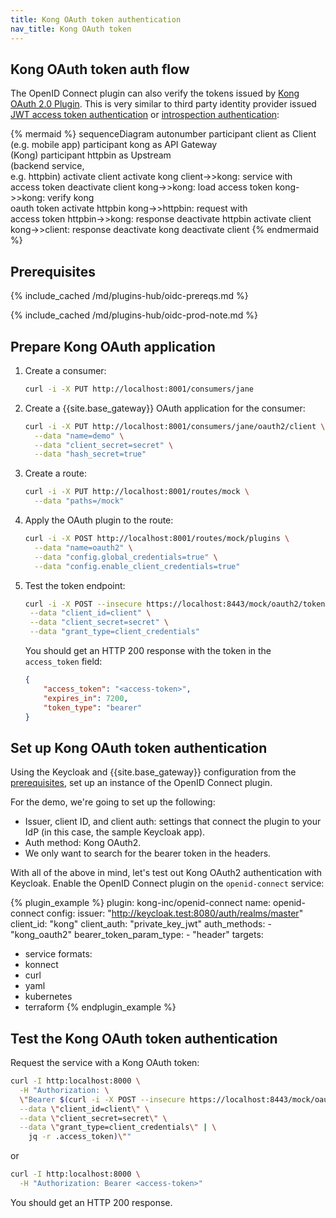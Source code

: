 ```yaml
---
title: Kong OAuth token authentication
nav_title: Kong OAuth token
---
```


## Kong OAuth token auth flow

The OpenID Connect plugin can also verify the tokens issued by [Kong OAuth 2.0 Plugin](/hub/kong-inc/oauth2/).
This is very similar to third party identity provider issued [JWT access token authentication](/hub/kong-inc/openid-connect/how-to/authentication/jwt-access-token/)
or [introspection authentication](/hub/kong-inc/openid-connect/how-to/authentication/introspection/):

<!--vale off-->
{% mermaid %}
sequenceDiagram
    autonumber
    participant client as Client <br>(e.g. mobile app)
    participant kong as API Gateway <br>(Kong)
    participant httpbin as Upstream <br>(backend service,<br> e.g. httpbin)
    activate client
    activate kong
    client->>kong: service with<br>access token
    deactivate client
    kong->>kong: load access token
    kong->>kong: verify kong<br>oauth token
    activate httpbin
    kong->>httpbin: request with<br>access token
    httpbin->>kong: response
    deactivate httpbin
    activate client
    kong->>client: response
    deactivate kong
    deactivate client
{% endmermaid %}
<!--vale on-->

## Prerequisites

{% include_cached /md/plugins-hub/oidc-prereqs.md %}

{% include_cached /md/plugins-hub/oidc-prod-note.md %}

## Prepare Kong OAuth application

1. Create a consumer:
   ```bash
   curl -i -X PUT http://localhost:8001/consumers/jane
   ```

2. Create a {{site.base_gateway}} OAuth application for the consumer:
   ```bash
   curl -i -X PUT http://localhost:8001/consumers/jane/oauth2/client \
     --data "name=demo" \
     --data "client_secret=secret" \
     --data "hash_secret=true"
   ```

3. Create a route:
   ```bash
   curl -i -X PUT http://localhost:8001/routes/mock \
     --data "paths=/mock"
   ```

4. Apply the OAuth plugin to the route:
   ```bash
   curl -i -X POST http://localhost:8001/routes/mock/plugins \
     --data "name=oauth2" \
     --data "config.global_credentials=true" \
     --data "config.enable_client_credentials=true"
   ```

5. Test the token endpoint:
   ```bash
   curl -i -X POST --insecure https://localhost:8443/mock/oauth2/token \
    --data "client_id=client" \
    --data "client_secret=secret" \
    --data "grant_type=client_credentials"
   ```

   You should get an HTTP 200 response with the token in the `access_token` field:
   ```json
   {
       "access_token": "<access-token>",
       "expires_in": 7200,
       "token_type": "bearer"
   }
   ```

## Set up Kong OAuth token authentication

Using the Keycloak and {{site.base_gateway}} configuration from the [prerequisites](#prerequisites), 
set up an instance of the OpenID Connect plugin.

For the demo, we're going to set up the following:
* Issuer, client ID, and client auth: settings that connect the plugin to your IdP (in this case, the sample Keycloak app).
* Auth method: Kong OAuth2.
* We only want to search for the bearer token in the headers.

With all of the above in mind, let's test out Kong OAuth2 authentication with Keycloak. 
Enable the OpenID Connect plugin on the `openid-connect` service:

<!-- vale off-->
{% plugin_example %}
plugin: kong-inc/openid-connect
name: openid-connect
config:
  issuer: "http://keycloak.test:8080/auth/realms/master"
  client_id: "kong"
  client_auth: "private_key_jwt"
  auth_methods:
    - "kong_oauth2"
  bearer_token_param_type:
    - "header"
targets:
  - service
formats:
  - konnect
  - curl
  - yaml
  - kubernetes
  - terraform
{% endplugin_example %}
<!--vale on -->

## Test the Kong OAuth token authentication

Request the service with a Kong OAuth token:
```bash
curl -I http:localhost:8000 \
  -H "Authorization: \
  \"Bearer $(curl -i -X POST --insecure https://localhost:8443/mock/oauth2/token \
  --data \"client_id=client\" \
  --data \"client_secret=secret\" \
  --data \"grant_type=client_credentials\" | \
    jq -r .access_token)\""
```

or
```bash
curl -I http:localhost:8000 \
  -H "Authorization: Bearer <access-token>"
```

You should get an HTTP 200 response.
